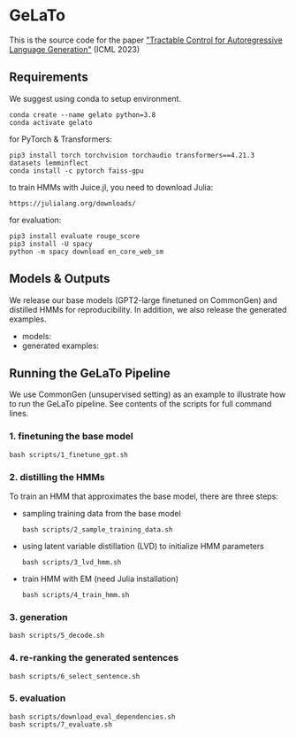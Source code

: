 # GeLaTo

This is the source code for the paper ["Tractable Control for Autoregressive Language Generation"](https://arxiv.org/abs/2304.07438) (ICML 2023)


## Requirements
We suggest using conda to setup environment. 

```
conda create --name gelato python=3.8
conda activate gelato
```

for PyTorch & Transformers:
```
pip3 install torch torchvision torchaudio transformers==4.21.3 datasets lemminflect
conda install -c pytorch faiss-gpu
```

to train HMMs with Juice.jl, you need to download Julia:
```
https://julialang.org/downloads/
```

for evaluation:
```
pip3 install evaluate rouge_score
pip3 install -U spacy
python -m spacy download en_core_web_sm
```

## Models & Outputs
We release our base models (GPT2-large finetuned on CommonGen) and distilled HMMs for reproducibility. In addition, we also release the generated examples.

* models:
* generated examples:

## Running the GeLaTo Pipeline

We use CommonGen (unsupervised setting) as an example to illustrate how to run the GeLaTo pipeline. See contents of the scripts for full command lines.

### 1. finetuning the base model
```
bash scripts/1_finetune_gpt.sh
```


### 2. distilling the HMMs
To train an HMM that approximates the base model, there are three steps:

* sampling training data from the base model 
    ```
    bash scripts/2_sample_training_data.sh
    ```

* using latent variable distillation (LVD) to initialize HMM parameters
    ```
    bash scripts/3_lvd_hmm.sh
    ```

* train HMM with EM (need Julia installation)
    ```
    bash scripts/4_train_hmm.sh
    ```

### 3. generation
```
bash scripts/5_decode.sh
```

### 4. re-ranking the generated sentences
```
bash scripts/6_select_sentence.sh
```

### 5. evaluation
```
bash scripts/download_eval_dependencies.sh
bash scripts/7_evaluate.sh
```


